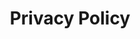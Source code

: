 ---
title: Privacy Policy
description: Learn how we collect and deploy your data when you visit our platforms or use our services. Get to understand our privacy practices.
link: /legal/privacy-policy/
link-text: Explore Privacy Policy
icon: '/uploads/legal/privacy-policy.svg'
position: 1
---